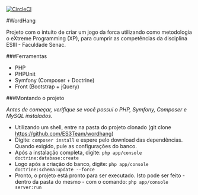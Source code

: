 [![CircleCI](https://circleci.com/gh/ES3Team/wordhang/tree/master.svg?style=svg)](https://circleci.com/gh/ES3Team/wordhang/tree/master)

#WordHang

Projeto com o intuito de criar um jogo da forca utilizando como metodologia o eXtreme Programming (XP), para cumprir as competências da disciplina ESIII - Faculdade Senac.

###Ferramentas

- PHP
- PHPUnit
- Symfony (Composer + Doctrine)
- Front (Bootstrap + jQuery)

###Montando o projeto

*Antes de começar, verifique se você possui o PHP, Symfony, Composer e MySQL instalados.*

- Utilizando um shell, entre na pasta do projeto clonado (git clone https://github.com/ES3Team/wordhang)
- Digite: ```composer install``` e espere pelo download das dependências. Quando exigido, pule as configurações do banco.
- Após a instalação completa, digite: ```php app/console doctrine:database:create```
- Logo após a criação do banco, digite: ```php app/console doctrine:schema:update --force```
- Pronto, o projeto está pronto para ser executado. Isto pode ser feito - dentro da pasta do mesmo - com o comando: ```php app/console server:run```

